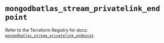 # `mongodbatlas_stream_privatelink_endpoint`

Refer to the Terraform Registry for docs: [`mongodbatlas_stream_privatelink_endpoint`](https://registry.terraform.io/providers/mongodb/mongodbatlas/1.26.1/docs/resources/stream_privatelink_endpoint).
